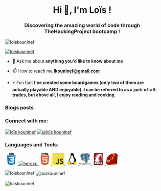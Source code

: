 <h1 align="center">Hi 👋, I'm Loïs !</h1>
<h3 align="center">Discovering the amazing world of code through TheHackingProject bootcamp !</h3>

<p align="left"> <img src="https://komarev.com/ghpvc/?username=loiskouninef&label=Profile%20views&color=0e75b6&style=flat" alt="loiskouninef" /> </p>

<p align="left"> <a href="https://github.com/ryo-ma/github-profile-trophy"><img src="https://github-profile-trophy.vercel.app/?username=loiskouninef" alt="loiskouninef" /></a> </p>

- 💬 Ask me about **anything you'd like to know about me**

- 📫 How to reach me **lkouninef@gmail.com**

- ⚡ Fun fact **I've created some boardgames (only two of them are actually playable AND enjoyable). I can be referred to as a jack-of-all-trades, but above all, I enjoy reading and cooking.**

### Blogs posts
<!-- BLOG-POST-LIST:START -->
<!-- BLOG-POST-LIST:END -->

<h3 align="left">Connect with me:</h3>
<p align="left">
<a href="https://linkedin.com/in/loïskouninef" target="blank"><img align="center" src="https://raw.githubusercontent.com/rahuldkjain/github-profile-readme-generator/master/src/images/icons/Social/linked-in-alt.svg" alt="loïs kouninef" height="30" width="40" /></a>
<a href="https://medium.com/@loïskouninef" target="blank"><img align="center" src="https://raw.githubusercontent.com/rahuldkjain/github-profile-readme-generator/master/src/images/icons/Social/medium.svg" alt="@loïs kouninef" height="30" width="40" /></a>
</p>

<h3 align="left">Languages and Tools:</h3>
<p align="left"> <a href="https://www.w3schools.com/css/" target="_blank" rel="noreferrer"> <img src="https://raw.githubusercontent.com/devicons/devicon/master/icons/css3/css3-original-wordmark.svg" alt="css3" width="40" height="40"/> </a> <a href="https://heroku.com" target="_blank" rel="noreferrer"> <img src="https://www.vectorlogo.zone/logos/heroku/heroku-icon.svg" alt="heroku" width="40" height="40"/> </a> <a href="https://www.w3.org/html/" target="_blank" rel="noreferrer"> <img src="https://raw.githubusercontent.com/devicons/devicon/master/icons/html5/html5-original-wordmark.svg" alt="html5" width="40" height="40"/> </a> <a href="https://developer.mozilla.org/en-US/docs/Web/JavaScript" target="_blank" rel="noreferrer"> <img src="https://raw.githubusercontent.com/devicons/devicon/master/icons/javascript/javascript-original.svg" alt="javascript" width="40" height="40"/> </a> <a href="https://www.linux.org/" target="_blank" rel="noreferrer"> <img src="https://raw.githubusercontent.com/devicons/devicon/master/icons/linux/linux-original.svg" alt="linux" width="40" height="40"/> </a> <a href="https://www.postgresql.org" target="_blank" rel="noreferrer"> <img src="https://raw.githubusercontent.com/devicons/devicon/master/icons/postgresql/postgresql-original-wordmark.svg" alt="postgresql" width="40" height="40"/> </a> <a href="https://rubyonrails.org" target="_blank" rel="noreferrer"> <img src="https://raw.githubusercontent.com/devicons/devicon/master/icons/rails/rails-original-wordmark.svg" alt="rails" width="40" height="40"/> </a> <a href="https://www.ruby-lang.org/en/" target="_blank" rel="noreferrer"> <img src="https://raw.githubusercontent.com/devicons/devicon/master/icons/ruby/ruby-original.svg" alt="ruby" width="40" height="40"/> </a> </p>

<p><img align="left" src="https://github-readme-stats.vercel.app/api/top-langs?username=loiskouninef&show_icons=true&locale=en&layout=compact" alt="loiskouninef" /></p>

<p>&nbsp;<img align="center" src="https://github-readme-stats.vercel.app/api?username=loiskouninef&show_icons=true&locale=en" alt="loiskouninef" /></p>

<p><img align="center" src="https://github-readme-streak-stats.herokuapp.com/?user=loiskouninef&" alt="loiskouninef" /></p>
